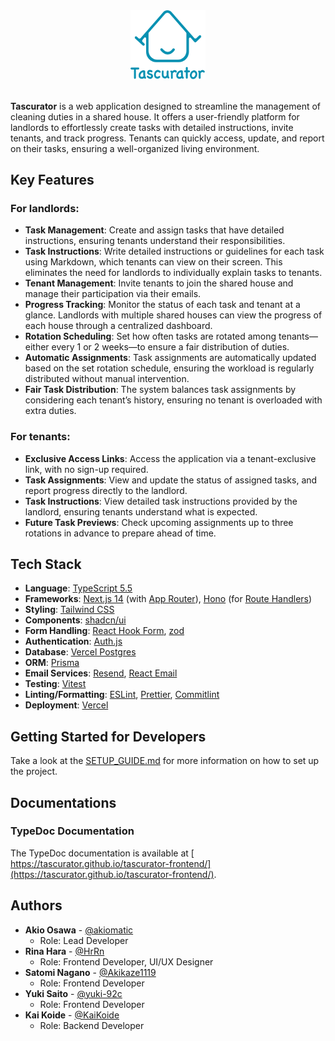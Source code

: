 <div align="center">
	<img src="public/logo.svg" alt="Tascurator Logo" width="120" />
</div>

<br>

**Tascurator** is a web application designed to streamline the management of cleaning duties in a shared house.
It offers a user-friendly platform for landlords to effortlessly create tasks with detailed instructions, invite tenants, and track progress.
Tenants can quickly access, update, and report on their tasks, ensuring a well-organized living environment.

## Key Features

### For landlords:

- **Task Management**: Create and assign tasks that have detailed instructions, ensuring tenants understand their responsibilities.
- **Task Instructions**: Write detailed instructions or guidelines for each task using Markdown, which tenants can view on their screen. This eliminates the need for landlords to individually explain tasks to tenants.
- **Tenant Management**: Invite tenants to join the shared house and manage their participation via their emails.
- **Progress Tracking**: Monitor the status of each task and tenant at a glance. Landlords with multiple shared houses can view the progress of each house through a centralized dashboard.
- **Rotation Scheduling**: Set how often tasks are rotated among tenants—either every 1 or 2 weeks—to ensure a fair distribution of duties.
- **Automatic Assignments**: Task assignments are automatically updated based on the set rotation schedule, ensuring the workload is regularly distributed without manual intervention.
- **Fair Task Distribution**: The system balances task assignments by considering each tenant’s history, ensuring no tenant is overloaded with extra duties.

### For tenants:

- **Exclusive Access Links**: Access the application via a tenant-exclusive link, with no sign-up required.
- **Task Assignments**: View and update the status of assigned tasks, and report progress directly to the landlord.
- **Task Instructions**: View detailed task instructions provided by the landlord, ensuring tenants understand what is expected.
- **Future Task Previews**: Check upcoming assignments up to three rotations in advance to prepare ahead of time.

## Tech Stack

- **Language**: [TypeScript 5.5](https://devblogs.microsoft.com/typescript/announcing-typescript-5-5/)
- **Frameworks**: [Next.js 14](https://nextjs.org/blog/next-14) (with [App Router](https://nextjs.org/docs/app)), [Hono](https://hono.dev/) (for [Route Handlers](https://nextjs.org/docs/app/building-your-application/routing/route-handlers))
- **Styling**: [Tailwind CSS](https://tailwindcss.com/)
- **Components**: [shadcn/ui](https://ui.shadcn.com/)
- **Form Handling**: [React Hook Form](https://react-hook-form.com/), [zod](https://zod.dev/)
- **Authentication**: [Auth.js](https://authjs.dev/)
- **Database**: [Vercel Postgres](https://vercel.com/docs/storage/vercel-postgres)
- **ORM**: [Prisma](https://www.prisma.io/)
- **Email Services**: [Resend](https://resend.com/), [React Email](https://react.email/)
- **Testing**: [Vitest](https://vitest.dev/)
- **Linting/Formatting**: [ESLint](https://eslint.org/), [Prettier](https://prettier.io/), [Commitlint](https://commitlint.js.org/)
- **Deployment**: [Vercel](https://vercel.com/)

## Getting Started for Developers

Take a look at the [SETUP_GUIDE.md](SETUP_GUIDE.md) for more information on how to set up the project.

## Documentations

### TypeDoc Documentation

The TypeDoc documentation is available at [
https://tascurator.github.io/tascurator-frontend/](https://tascurator.github.io/tascurator-frontend/).

## Authors

- **Akio Osawa** - [@akiomatic](https://github.com/akiomatic)
  - Role: Lead Developer
- **Rina Hara** - [@HrRn](https://github.com/HrRn)
  - Role: Frontend Developer, UI/UX Designer
- **Satomi Nagano** - [@Akikaze1119](https://github.com/Akikaze1119)
  - Role: Frontend Developer
- **Yuki Saito** - [@yuki-92c](https://github.com/yuki-92c)
  - Role: Frontend Developer
- **Kai Koide** - [@KaiKoide](https://github.com/KaiKoide)
  - Role: Backend Developer
